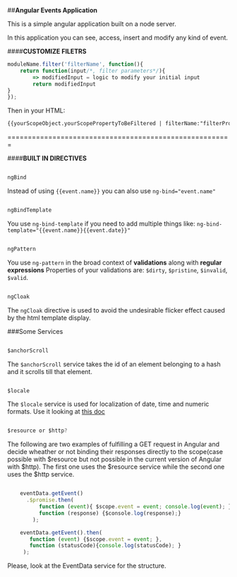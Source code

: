 ##**Angular Events Application**


This is a simple angular application built on a node server.

In this application you can see, access, insert and modify any kind of event.



####**CUSTOMIZE FILETRS**

```javascript
moduleName.filter('filterName', function(){
	return function(input/*, filter parameters*/){
		=> modifiedInput = logic to modify your initial input
		return modifiedInput
}
});

```

Then in your HTML:

```html
{{yourScopeObject.yourScopePropertyToBeFiltered | filterName:"filterProperties"}}

```
=======================================================


####**BUILT IN DIRECTIVES**

```javascript

ngBind

```

Instead of using ```{{event.name}}``` you can also use ```ng-bind="event.name"```

```javascript

ngBindTemplate

```

You use ```ng-bind-template``` if you need to add multiple things like: ```ng-bind-template="{{event.name}}{{event.date}}"```

```javascript

ngPattern

```

You use ```ng-pattern``` in the broad context of __validations__ along with **regular expressions**
Properties of your validations are: ```$dirty```, ```$pristine```, ```$invalid```, ```$valid```.



```javascript

ngCloak

```

The ```ngCloak``` directive is used to avoid the undesirable flicker effect caused by the html template display.



###Some Services

```javascript

$anchorScroll

```


The ```$anchorScroll``` service takes the id of an element belonging to a hash and it scrolls till that element.

```javascript

$locale

```

The ```$locale``` service is used for localization of date, time and numeric formats. Use it looking at [this doc](https://github.com/angular/code.angularjs.org/tree/master/1.0.2/i18n)


```javascript

$resource or $http?

```

The following are two examples of fulfilling a GET request in Angular and decide wheather 
or not binding their responses directly to the scope(case possible with $resource but not possible in the current version of Angular with $http). The first one uses the $resource service while the second one uses the $http service.

```javascript

    eventData.getEvent()
      .$promise.then(
          function (event){ $scope.event = event; console.log(event); },
          function (response) {$console.log(response);}
        );

    eventData.getEvent().then(
       function (event) {$scope.event = event; },
       function (statusCode){console.log(statusCode); }
     );


```
Please, look at the EventData service for the structure. 












